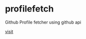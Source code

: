 # profilefetch
Github Profile fetcher using github api

[visit](https://xd-vik.github.io/github-profile/)
